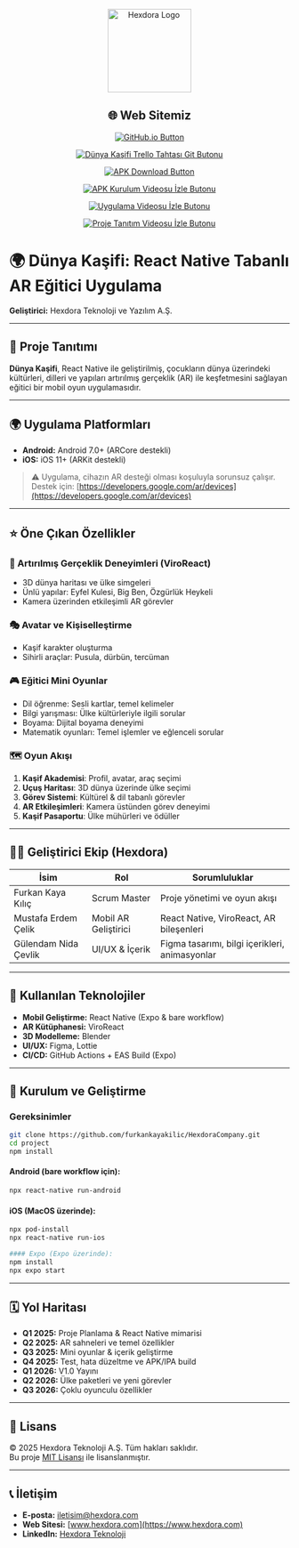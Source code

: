<p align="center">
  <img src="docs/kurumsal/Hexdora.jpg" alt="Hexdora Logo" width="150"/>
</p>
<h2 align="center">🌐 Web Sitemiz</h2>

<p align="center">
  <a href="https://furkankayakilic.github.io/HexdoraCompany/" target="_blank">
    <img src="https://img.shields.io/badge/Uygulamayı%20GitHub.io%27da%20Görüntüle-Visit-blue?style=for-the-badge&logo=github" alt="GitHub.io Button"/>
  </a>
</p>

<p align="center">
  <a href="https://trello.com/invite/b/683ca703998b1376d7ec272b/ATTIb12737ffe6062b7d52222d0a6817cfd042C2A695/dunyakasifi" target="_blank">
    <img src="https://img.shields.io/badge/Dünya%20Kaşifi%20Trello%20Tahtası-Git-blue?style=for-the-badge&logo=trello" alt="Dünya Kaşifi Trello Tahtası Git Butonu"/>
  </a>
</p>

<p align="center">
  <a href="https://drive.google.com/file/d/1u_9bECziwtl03Q4_d8iAdnWdNuy-i-Is/view?usp=sharing" target="_blank">
    <img src="https://img.shields.io/badge/Uygulamayı%20İndir%20(APK)-Download-green?style=for-the-badge&logo=android" alt="APK Download Button"/>
  </a>
</p>

<p align="center">
  <a href="https://drive.google.com/file/d/1gqW2ci1CYsE7W8H2byNWaPG6gOTaDyBf/view?t=6" target="_blank">
    <img src="https://img.shields.io/badge/APK%20Kurulum%20Videosu-İzle-blue?style=for-the-badge&logo=googledrive" alt="APK Kurulum Videosu İzle Butonu"/>
  </a>
</p>

<p align="center">
  <a href="https://drive.google.com/file/d/1XuCgOhzqyGCu2tDhQYn1n7Tci7isBWuY/view?usp=sharing" target="_blank">
    <img src="https://img.shields.io/badge/Uygulama%20Videosu-İzle-blue?style=for-the-badge&logo=googledrive" alt="Uygulama Videosu İzle Butonu"/>
  </a>
</p>

<p align="center">
  <a href="https://drive.google.com/file/d/1B4wqtivso1G28LLPJbW_bhqR7QB3Fi02/view?usp=sharing" target="_blank">
    <img src="https://img.shields.io/badge/Proje%20Tanıtım%20Videosu-İzle-blue?style=for-the-badge&logo=googledrive" alt="Proje Tanıtım Videosu İzle Butonu"/>
  </a>
</p>




# 🌍 Dünya Kaşifi: React Native Tabanlı AR Eğitici Uygulama

**Geliştirici:** Hexdora Teknoloji ve Yazılım A.Ş.

---

## 📱 Proje Tanıtımı

**Dünya Kaşifi**, React Native ile geliştirilmiş, çocukların dünya üzerindeki kültürleri, dilleri ve yapıları artırılmış gerçeklik (AR) ile keşfetmesini sağlayan eğitici bir mobil oyun uygulamasıdır.

---

## 🌍 Uygulama Platformları

- **Android:** Android 7.0+ (ARCore destekli)
- **iOS:** iOS 11+ (ARKit destekli)

> ⚠️ Uygulama, cihazın AR desteği olması koşuluyla sorunsuz çalışır. Destek için: [https://developers.google.com/ar/devices](https://developers.google.com/ar/devices)

---

## ⭐ Öne Çıkan Özellikler

### 🧠 Artırılmış Gerçeklik Deneyimleri (ViroReact)

- 3D dünya haritası ve ülke simgeleri
- Ünlü yapılar: Eyfel Kulesi, Big Ben, Özgürlük Heykeli
- Kamera üzerinden etkileşimli AR görevler

### 🎭 Avatar ve Kişiselleştirme

- Kaşif karakter oluşturma
- Sihirli araçlar: Pusula, dürbün, tercüman

### 🎮 Eğitici Mini Oyunlar

- Dil öğrenme: Sesli kartlar, temel kelimeler
- Bilgi yarışması: Ülke kültürleriyle ilgili sorular
- Boyama: Dijital boyama deneyimi
- Matematik oyunları: Temel işlemler ve eğlenceli sorular

### 🗺️ Oyun Akışı

1. **Kaşif Akademisi**: Profil, avatar, araç seçimi
2. **Uçuş Haritası**: 3D dünya üzerinde ülke seçimi
3. **Görev Sistemi**: Kültürel & dil tabanlı görevler
4. **AR Etkileşimleri**: Kamera üstünden görev deneyimi
5. **Kaşif Pasaportu**: Ülke mühürleri ve ödüller

---

## 🧑‍💻 Geliştirici Ekip (Hexdora)

| İsim                 | Rol                    | Sorumluluklar                                 |
| -------------------- | ---------------------- | --------------------------------------------- |
| Furkan Kaya Kılıç    | Scrum Master           | Proje yönetimi ve oyun akışı                  |
| Mustafa Erdem Çelik  | Mobil AR Geliştirici   | React Native, ViroReact, AR bileşenleri       |
| Gülendam Nida Çevlik | UI/UX & İçerik         | Figma tasarımı, bilgi içerikleri, animasyonlar|

---

## 🔧 Kullanılan Teknolojiler

- **Mobil Geliştirme:** React Native (Expo & bare workflow)
- **AR Kütüphanesi:** ViroReact
- **3D Modelleme:** Blender
- **UI/UX:** Figma, Lottie
- **CI/CD:** GitHub Actions + EAS Build (Expo)

---

## 🚀 Kurulum ve Geliştirme
### Gereksinimler
```bash
git clone https://github.com/furkankayakilic/HexdoraCompany.git
cd project
npm install
```

#### Android (bare workflow için):

```bash
npx react-native run-android
```

#### iOS (MacOS üzerinde):

```bash
npx pod-install
npx react-native run-ios
```
```bash
#### Expo (Expo üzerinde):
npm install
npx expo start
```
---

## 🗓️ Yol Haritası

- **Q1 2025:** Proje Planlama & React Native mimarisi
- **Q2 2025:** AR sahneleri ve temel özellikler
- **Q3 2025:** Mini oyunlar & içerik geliştirme
- **Q4 2025:** Test, hata düzeltme ve APK/IPA build
- **Q1 2026:** V1.0 Yayını
- **Q2 2026:** Ülke paketleri ve yeni görevler
- **Q3 2026:** Çoklu oyunculu özellikler

---

## 📄 Lisans

© 2025 Hexdora Teknoloji A.Ş. Tüm hakları saklıdır.  
Bu proje [MIT Lisansı](LICENSE) ile lisanslanmıştır.

---

## 📞 İletişim

- **E-posta:** iletisim@hexdora.com  
- **Web Sitesi:** [www.hexdora.com](https://www.hexdora.com)  
- **LinkedIn:** [Hexdora Teknoloji](https://linkedin.com/company/hexdora)







